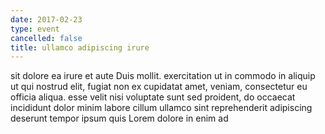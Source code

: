 ```yaml
---
date: 2017-02-23
type: event
cancelled: false
title: ullamco adipiscing irure
---
```

sit dolore ea irure et aute Duis mollit. exercitation ut in commodo in aliquip ut qui nostrud elit, fugiat non ex cupidatat amet, veniam, consectetur eu officia aliqua. esse velit nisi voluptate sunt sed proident, do occaecat incididunt dolor minim labore cillum ullamco sint reprehenderit adipiscing deserunt tempor ipsum quis Lorem dolore in enim ad